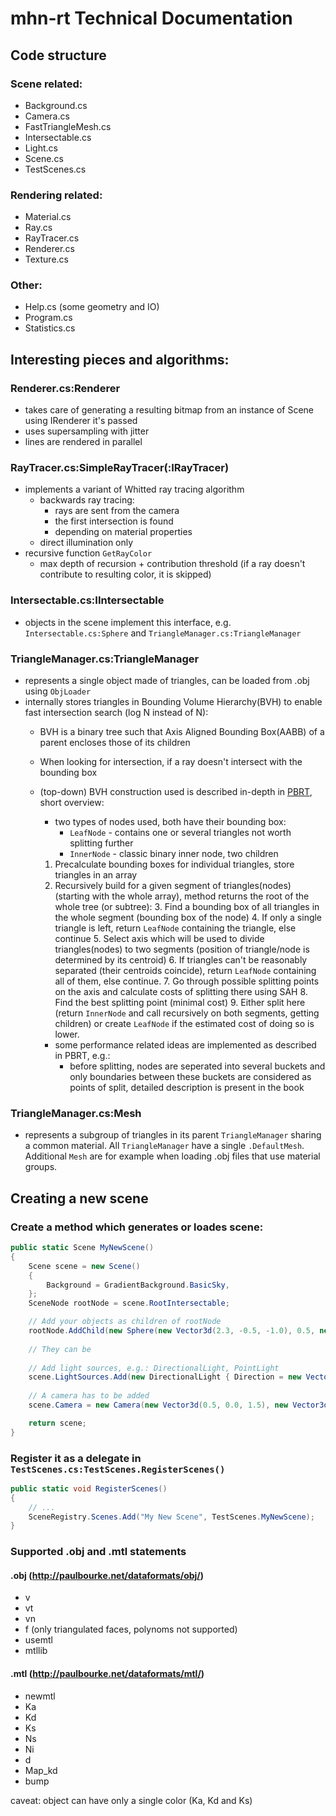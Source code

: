 # mhn-rt Technical Documentation

## Code structure

### Scene related:
- Background.cs
- Camera.cs
- FastTriangleMesh.cs
- Intersectable.cs
- Light.cs
- Scene.cs
- TestScenes.cs

### Rendering related:
- Material.cs
- Ray.cs
- RayTracer.cs
- Renderer.cs
- Texture.cs

### Other:
- Help.cs (some geometry and IO)
- Program.cs
- Statistics.cs

## Interesting pieces and algorithms:

### Renderer.cs:Renderer
- takes care of generating a resulting bitmap from an instance of Scene using IRenderer it's passed
- uses supersampling with jitter
- lines are rendered in parallel

### RayTracer.cs:SimpleRayTracer(:IRayTracer)
- implements a variant of Whitted ray tracing algorithm
	- backwards ray tracing:
		- rays are sent from the camera
		- the first intersection is found
		- depending on material properties
	- direct illumination only
- recursive function `GetRayColor`
	- max depth of recursion + contribution threshold (if a ray doesn't contribute to resulting color, it is skipped)
	
### Intersectable.cs:IIntersectable
- objects in the scene implement this interface, e.g. `Intersectable.cs:Sphere` and `TriangleManager.cs:TriangleManager`

### TriangleManager.cs:TriangleManager
- represents a single object made of triangles, can be loaded from .obj using `ObjLoader`
- internally stores triangles in Bounding Volume Hierarchy(BVH) to enable fast intersection search (log N instead of N):
	- BVH is a binary tree such that Axis Aligned Bounding Box(AABB) of a parent encloses those of its children
	- When looking for intersection, if a ray doesn't intersect with the bounding box 
	- (top-down) BVH construction used is described in-depth in [PBRT](http://www.pbr-book.org/3ed-2018/Primitives_and_Intersection_Acceleration/Bounding_Volume_Hierarchies.html), short overview:
		- two types of nodes used, both have their bounding box:
			- `LeafNode` - contains one or several triangles not worth splitting further
			- `InnerNode` - classic binary inner node, two children
		1. Precalculate bounding boxes for individual triangles, store triangles in an array
		2. Recursively build for a given segment of triangles(nodes) (starting with the whole array), method returns the root of the whole tree (or subtree):
			3. Find a bounding box of all triangles in the whole segment (bounding box of the node)
			4. If only a single triangle is left, return `LeafNode` containing the triangle, else continue
			5. Select axis which will be used to divide triangles(nodes) to two segments (position of triangle/node is determined by its centroid)
			6. If triangles can't be reasonably separated (their centroids coincide), return `LeafNode` containing all of them, else continue.
			7. Go through possible splitting points on the axis and calculate costs of splitting there using SAH
			8. Find the best splitting point (minimal cost)
			9. Either split here (return `InnerNode` and call recursively on both segments, getting children) or create `LeafNode` if the estimated cost of doing so is lower.
			
		- some performance related ideas are implemented as described in PBRT, e.g.:
			- before splitting, nodes are seperated into several buckets and only boundaries between these buckets are considered as points of split, detailed description is present in the book

### TriangleManager.cs:Mesh
- represents a subgroup of triangles in its parent `TriangleManager` sharing a common material. All `TriangleManager` have a single `.DefaultMesh`. Additional `Mesh` are for example when loading .obj files that use material groups.

## Creating a new scene

### Create a method which generates or loades scene:
```csharp
public static Scene MyNewScene()
{
    Scene scene = new Scene()
    {
        Background = GradientBackground.BasicSky,
    };
    SceneNode rootNode = scene.RootIntersectable;

    // Add your objects as children of rootNode
	rootNode.AddChild(new Sphere(new Vector3d(2.3, -0.5, -1.0), 0.5, new PhongMaterial()))
	
	// They can be 
			
	// Add light sources, e.g.: DirectionalLight, PointLight
    scene.LightSources.Add(new DirectionalLight { Direction = new Vector3d(0.4, -0.5, -0.75), Intensity = 1.0 });
			
	// A camera has to be added
    scene.Camera = new Camera(new Vector3d(0.5, 0.0, 1.5), new Vector3d(0.0, 0.0, -0.8), new Vector3d(0.0, 1.0, 0.0));

    return scene;
}
```

### Register it as a delegate in `TestScenes.cs:TestScenes.RegisterScenes()`
```csharp
public static void RegisterScenes()
{
	// ...
    SceneRegistry.Scenes.Add("My New Scene", TestScenes.MyNewScene);
}
```

### Supported .obj and .mtl statements

#### .obj (http://paulbourke.net/dataformats/obj/)
- v
- vt
- vn
- f (only triangulated faces, polynoms not supported)
- usemtl
- mtllib

#### .mtl (http://paulbourke.net/dataformats/mtl/)
- newmtl
- Ka
- Kd
- Ks
- Ns
- Ni
- d
- Map_kd
- bump

caveat: object can have only a single color (Ka, Kd and Ks)